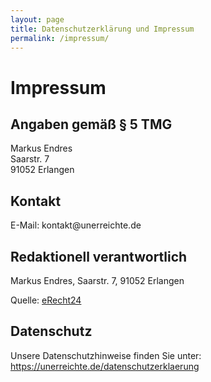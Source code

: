 ```yaml
---
layout: page
title: Datenschutzerklärung und Impressum
permalink: /impressum/
---
```


<h1>Impressum</h1>

<h2>Angaben gem&auml;&szlig; &sect; 5 TMG</h2>
<p>Markus Endres<br />
Saarstr. 7<br />
91052 Erlangen</p>

<h2>Kontakt</h2>
E-Mail: kontakt@unerreichte.de</p>

<h2>Redaktionell verantwortlich</h2>
<p>Markus Endres, Saarstr. 7, 91052 Erlangen</p>

<p>Quelle: <a href="https://www.e-recht24.de">eRecht24</a></p>

<h2>Datenschutz</h2>
Unsere Datenschutzhinweise finden Sie unter: <a href="https://unerreichte.de/datenschutzerklaerung">https://unerreichte.de/datenschutzerklaerung</a>
